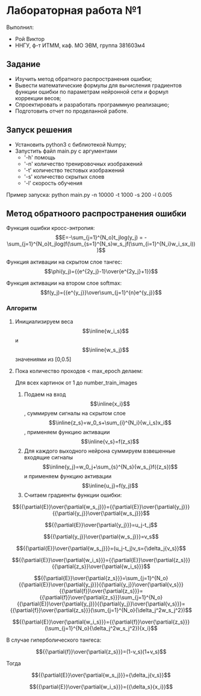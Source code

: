 # Лабораторная работа №1

Выполнил:
 - Рой Виктор
 - ННГУ, ф-т ИТММ, каф. МО ЭВМ, группа 381603м4

## Задание
 - Изучить метод обратного распространения ошибки;
 - Вывести математические формулы для вычисления градиентов функции ошибки по параметрам
нейронной сети и формул коррекции весов;
 - Спроектировать и разработать программную реализацию;
 - Подготовить отчет по проделанной работе. 
 
## Запуск решения
 - Установить python3 c библиотекой Numpy;
 - Запустить файл main.py с аргументами 
 	- '-h' помощь 
 	- '-n' количество тренировочных изображений
 	- '-t' количество тестовых изображений
 	- '-s' количество скрытых слоев
 	- '-l' скорость обучения

Пример запуска: python main.py -n 10000 -t 1000 -s 200 -l 0.005

## Метод обратноого распространения ошибки
Функция ошибки кросс-энтропия:
$$E=-\sum_{j=1}^{N_o}t_jlog(y_j) = -\sum_{j=1}^{N_o}t_jlog(f(\sum_{s=1}^{N_s}w_s_jf(\sum_{i=1}^{N_i}w_i_sx_i)))$$

Функция активации на скрытом слое тангес:
$$\phi(y_j)={{e^{2y_j}-1}\over{e^{2y_j}+1}}$$

Функция активации на втором слое softmax:
$$f(y_j)={{e^{y_j}}\over\sum_{j=1}^{n}e^{y_j}}$$

### Алгоритм
1. Инициализируем веса $$\inline{w_i_s}$$ и $$\inline{w_s_j}$$ значениями из [0,0.5]
2. Пока количество проходов < max_epoch делаем:

	Для всех картинок от 1 до number_train_images
	1. Подаем на вход $$\inline{x_i}$$, суммируем cигналы на скрытом слое $$\inline{z_s}=w_0_s+\sum_{i}^{N_i}{w_i_s}x_i$$, применяем функцию активации $$\inline{v_s}=f(z_s)$$
    2. Для каждого выходного нейрона суммируем взвешенные входящие сигналы  $$\inline{y_j}=w_0_j+\sum_{s}^{N_s}{w_s_j}f({z_s})$$ и применяем функцию активации $$\inline{u_j}=f(y_j)$$
	3. Считаем градиенты функции ошибки:

$${{\partial{E}}\over{\partial{w_s_j}}}={{\partial{E}}\over{\partial{y_j}}}{{\partial{y_j}}\over{\partial{w_s_j}}}$$

$${{\partial{E}}\over{\partial{y_j}}}=u_j-t_j$$

$${{\partial{y_j}}\over{\partial{w_s_j}}}=v_s$$

$${{\partial{E}}\over{\partial{w_s_j}}}=(u_j-t_j)v_s={\delta_j{v_s}}$$

$${{\partial{E}}\over{\partial{w_i_s}}}={{\partial{E}}\over{\partial{z_s}}}{{\partial{z_s}}\over{\partial{w_i_s}}}$$

$${{\partial{E}}\over{\partial{z_s}}}=\sum_{j=1}^{N_o}{{\partial{E}}\over{\partial{y_j}}}{{\partial{y_j}}\over{\partial{v_s}}}{{\partial{f}}\over{\partial{z_s}}}={{\partial{f}}\over{\partial{z_s}}}\sum_{j=1}^{N_o}{{\partial{E}}\over{\partial{y_j}}}{{\partial{y_j}}\over{\partial{v_s}}}={{\partial{f}}\over{\partial{z_s}}}(\sum_{j=1}^{N_o}{\delta_j^2w_s_j^2})$$

$${{\partial{E}}\over{\partial{w_i_s}}}={{\partial{f}}\over{\partial{z_s}}}(\sum_{j=1}^{N_o}{\delta_j^2w_s_j^2}){x_i}$$

   В случае гиперболического тангеса:

$${{\partial{f}}\over{\partial{z_s}}}=(1-v_s)(1+v_s)$$

   Тогда 

$${{\partial{E}}\over{\partial{w_s_j}}}={\delta_j{v_s}}$$

$${{\partial{E}}\over{\partial{w_i_s}}}={{\delta_s}{x_i}}$$

